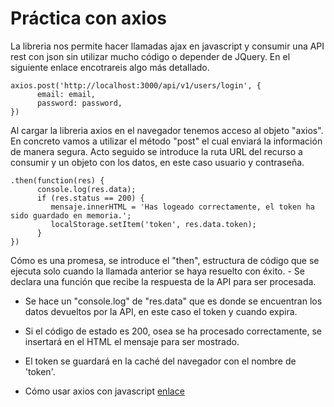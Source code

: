# Práctica con axios

La libreria nos permite hacer llamadas ajax en javascript y consumir una API rest con json sin utilizar mucho código o depender de JQuery. En el siguiente enlace encotrareis algo más detallado.

```
axios.post('http://localhost:3000/api/v1/users/login', {
      email: email,
      password: password,
})
```
Al cargar la libreria axios en el navegador tenemos acceso al objeto "axios". En concreto vamos a utilizar el método "post" el cual enviará la información de manera segura. Acto seguido se introduce la ruta URL del recurso a consumir y un objeto con los datos, en este caso usuario y contraseña.


```
.then(function(res) {
      console.log(res.data);
      if (res.status == 200) {
         mensaje.innerHTML = 'Has logeado correctamente, el token ha sido guardado en memoria.';
         localStorage.setItem('token', res.data.token);
      }
})
```
Cómo es una promesa, se introduce el "then", estructura de código que se ejecuta solo cuando la llamada anterior se haya resuelto con éxito. - Se declara una función que recibe la respuesta de la API para ser procesada. 
- Se hace un "console.log" de "res.data" que es donde se encuentran los datos devueltos por la API, en este caso el token y cuando expira.
- Si el código de estado es 200, osea se ha procesado correctamente, se insertará en el HTML el mensaje para ser mostrado.
- El token se guardará en la caché del navegador con el nombre de 'token'.



- Cómo usar axios con javascript [enlace](https://desarrolloweb.com/articulos/axios-ajax-cliente-http-javascript.html)